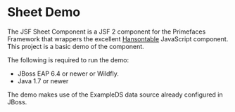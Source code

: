 # Sheet Demo
The JSF Sheet Component is a JSF 2 component for the Primefaces Framework that wrappers the excellent
[Hansontable](https://handsontable.com/) JavaScript component.  This project is a basic demo of the component.

The following is required to run the demo:
* JBoss EAP 6.4 or newer or Wildfly.
* Java 1.7 or newer

The demo makes use of the ExampleDS data source already configured in JBoss.
